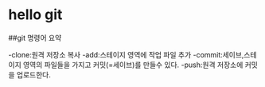 # hello git

##git 명령어 요약

-clone:원격 저장소 복사
-add:스테이지 영역에 작업 파일 추가
-commit:세이브,스테이지 영역의 파일들을 가지고 커밋(=세이브)를 만들수 있다.
-push:원격 저장소에 커밋을 업로드한다.

